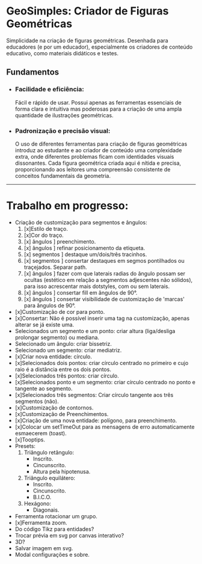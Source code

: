 # GeoSimples: Criador de Figuras Geométricas

Simplicidade na criação de figuras geométricas. Desenhada para educadores (e por um educador), especialmente os criadores de conteúdo educativo, como materiais didáticos e testes.

## Fundamentos

- ### Facilidade e eficiência:
  Fácil e rápido de usar. Possui apenas as ferramentas essenciais de forma clara e intuitiva mas poderosas para a criação de uma ampla quantidade de ilustrações geométricas.
- ### Padronização e precisão visual:
  O uso de diferentes ferramentas para criação de figuras geométricas introduz ao estudante e ao criador de conteúdo uma complexidade extra, onde diferentes problemas ficam com identidades visuais dissonantes. Cada figura geométrica criada aqui é nítida e precisa, proporcionando aos leitores uma compreensão consistente de conceitos fundamentais da geometria.

---

# Trabalho em progresso:

- Criação de customização para segmentos e ângulos:
  1. [x]Estilo de traço.
  2. [x]Cor do traço.
  3. [x] ângulos ] preenchimento.
  4. [x] ângulos ] refinar posicionamento da etiqueta.
  5. [x] segmentos ] destaque um/dois/três tracinhos.
  6. [x] segmentos ] consertar destaques em segmos pontilhados ou traçejados. Separar path.
  7. [x] ângulos ] fazer com que laterais radias do ângulo possam ser ocultas (estético em relação a segmentos adjescentes não sólidos), para isso acrescentar mais dotstyles, com ou sem laterais. 
  8. [x] ângulos ] consertar fill em ângulos de 90°.
  9. [x] ângulos ] consertar visibilidade de customização de 'marcas' para ângulos de 90°.
- [x]Customização de cor para ponto.
- [x]Consertar: Não é possível inserir uma tag na customização, apenas alterar se já existe uma.
- Selecionados um segmento e um ponto: criar altura (liga/desliga prolongar segmento) ou mediana.
- Selecionado um ângulo: criar bissetriz.
- Selecionado um segmento: criar mediatriz.
- [x]Criar nova entidade: círculo.
- [x]Selecionados dois pontos: criar círculo centrado no primeiro e cujo raio é a distância entre os dois pontos. 
- [x]Selecionados três pontos: criar círculo.
- [x]Selecionados ponto e um segmento: criar círculo centrado no ponto e tangente ao segmento.
- [x]Selecionados três segmentos: Criar círculo tangente aos três segmentos (não).
- [x]Customização de contornos.
- [x]Customização de Preenchimentos.
- [x]Criação de uma nova entidade: polígono, para preenchimento.
- [x]Colocar um setTimeOut para as mensagens de erro automaticamente esmaecerem (toast).
- [x]Tooptips.
- Presets:
  1. Triângulo retângulo:
     - Inscrito.
     - Cincunscrito.
     - Altura pela hipotenusa.
  2. Triângulo equilátero:
     - Inscrito.
     - Cincunscrito.
     - B.I.C.O.
  3. Hexágono:
     - Diagonais.
- Ferramenta rotacionar um grupo.
- [x]Ferramenta zoom.
- Do código Tikz para entidades?
- Trocar prévia em svg por canvas interativo?
- 3D?
- Salvar imagem em svg.
- Modal configurações e sobre.